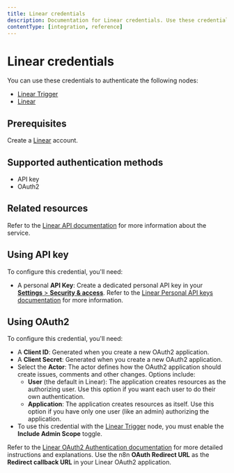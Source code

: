 ```yaml
---
title: Linear credentials
description: Documentation for Linear credentials. Use these credentials to authenticate Linear in n8n, a workflow automation platform.
contentType: [integration, reference]
---
```


# Linear credentials

You can use these credentials to authenticate the following nodes:

* [Linear Trigger](/integrations/builtin/trigger-nodes/n8n-nodes-base.lineartrigger.md)
* [Linear](/integrations/builtin/app-nodes/n8n-nodes-base.linear.md)

## Prerequisites

Create a [Linear](https://linear.app/) account.

## Supported authentication methods

- API key
- OAuth2

## Related resources

Refer to the [Linear API documentation](https://developers.linear.app/docs/graphql/working-with-the-graphql-api) for more information about the service.

## Using API key

To configure this credential, you'll need:


- A personal **API Key**: Create a dedicated personal API key in your [**Settings** > **Security & access**](https://linear.app/n8n/settings/account/security). Refer to the [Linear Personal API keys documentation](https://linear.app/developers/graphql#personal-api-keys) for more information.


## Using OAuth2

To configure this credential, you'll need:

- A **Client ID**: Generated when you create a new OAuth2 application.
- A **Client Secret**: Generated when you create a new OAuth2 application.
- Select the **Actor**: The actor defines how the OAuth2 application should create issues, comments and other changes. Options include:
    - **User** (the default in Linear): The application creates resources as the authorizing user. Use this option if you want each user to do their own authentication.
    - **Application**: The application creates resources as itself. Use this option if you have only one user (like an admin) authorizing the application.
- To use this credential with the [Linear Trigger](/integrations/builtin/trigger-nodes/n8n-nodes-base.lineartrigger.md) node, you must enable the **Include Admin Scope** toggle.

Refer to the [Linear OAuth2 Authentication documentation](https://developers.linear.app/docs/oauth/authentication) for more detailed instructions and explanations. Use the n8n **OAuth Redirect URL** as the **Redirect callback URL** in your Linear OAuth2 application.
